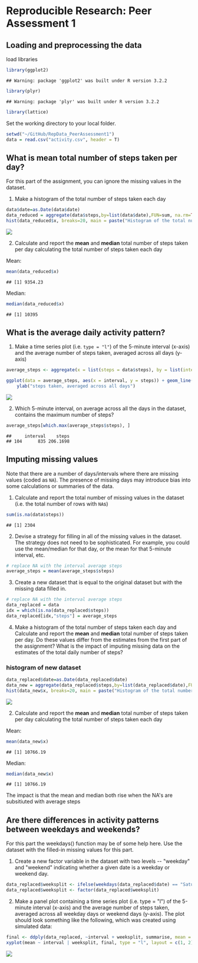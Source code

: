 # Reproducible Research: Peer Assessment 1

## Loading and preprocessing the data

load libraries


```r
library(ggplot2)
```

```
## Warning: package 'ggplot2' was built under R version 3.2.2
```

```r
library(plyr)
```

```
## Warning: package 'plyr' was built under R version 3.2.2
```

```r
library(lattice)
```

Set the working directory to your local folder.


```r
setwd("~/GitHub/RepData_PeerAssessment1")
data = read.csv("activity.csv", header = T)
```

## What is mean total number of steps taken per day?

For this part of the assignment, you can ignore the missing values in
the dataset.

1. Make a histogram of the total number of steps taken each day


```r
data$date=as.Date(data$date)
data_reduced = aggregate(data$steps,by=list(data$date),FUN=sum, na.rm=TRUE)
hist(data_reduced$x, breaks=20, main = paste("Histogram of the total number of steps taken each day"), xlab="Steps")
```

![](PA1_template_files/figure-html/unnamed-chunk-3-1.png) 

2. Calculate and report the **mean** and **median** total number of steps taken per day
calculating the total number of steps taken each day

Mean:

```r
mean(data_reduced$x)
```

```
## [1] 9354.23
```

Median:

```r
median(data_reduced$x)
```

```
## [1] 10395
```

## What is the average daily activity pattern?

1. Make a time series plot (i.e. `type = "l"`) of the 5-minute interval (x-axis) and the average number of steps taken, averaged across all days (y-axis)


```r
average_steps <- aggregate(x = list(steps = data$steps), by = list(interval = data$interval), FUN = mean, na.rm = TRUE)

ggplot(data = average_steps, aes(x = interval, y = steps)) + geom_line() + xlab("5-minute interval") + 
    ylab("steps taken, averaged across all days")
```

![](PA1_template_files/figure-html/unnamed-chunk-6-1.png) 

2. Which 5-minute interval, on average across all the days in the dataset, contains the maximum number of steps?


```r
average_steps[which.max(average_steps$steps), ]
```

```
##     interval    steps
## 104      835 206.1698
```


## Imputing missing values

Note that there are a number of days/intervals where there are missing
values (coded as `NA`). The presence of missing days may introduce
bias into some calculations or summaries of the data.

1. Calculate and report the total number of missing values in the dataset (i.e. the total number of rows with `NA`s)


```r
sum(is.na(data$steps))
```

```
## [1] 2304
```

2. Devise a strategy for filling in all of the missing values in the dataset. The strategy does not need to be sophisticated. For example, you could use the mean/median for that day, or the mean for that 5-minute interval, etc.


```r
# replace NA with the interval average steps
average_steps = mean(average_steps$steps)
```

3. Create a new dataset that is equal to the original dataset but with the missing data filled in.


```r
# replace NA with the interval average steps
data_replaced = data
idx = which(is.na(data_replaced$steps))
data_replaced[idx,"steps"] = average_steps
```

4. Make a histogram of the total number of steps taken each day and Calculate and report the **mean** and **median** total number of steps taken per day. Do these values differ from the estimates from the first part of the assignment? What is the impact of imputing missing data on the estimates of the total daily number of steps?

### histogram of new dataset


```r
data_replaced$date=as.Date(data_replaced$date)
data_new = aggregate(data_replaced$steps,by=list(data_replaced$date),FUN=sum)
hist(data_new$x, breaks=20, main = paste("Histogram of the total number of steps taken each day"), xlab="Steps")
```

![](PA1_template_files/figure-html/unnamed-chunk-11-1.png) 

2. Calculate and report the **mean** and **median** total number of steps taken per day
calculating the total number of steps taken each day

Mean:

```r
mean(data_new$x)
```

```
## [1] 10766.19
```

Median:

```r
median(data_new$x)
```

```
## [1] 10766.19
```

The impact is that the mean and median both rise when the NA's are subsitiuted with average steps 


## Are there differences in activity patterns between weekdays and weekends?

For this part the weekdays() function may be of some help here. Use the dataset with the filled-in missing values for this part.

1. Create a new factor variable in the dataset with two levels -- "weekday" and "weekend" indicating whether a given date is a weekday or weekend day.


```r
data_replaced$weeksplit <- ifelse(weekdays(data_replaced$date) == "Saturday" | weekdays(data_replaced$date) == "Sunday", "Weekend", "Weekday")
data_replaced$weeksplit <- factor(data_replaced$weeksplit)
```

2. Make a panel plot containing a time series plot (i.e. type = "l") of the 5-minute interval (x-axis) and the average number of steps taken, averaged across all weekday days or weekend days (y-axis). The plot should look something like the following, which was created using simulated data:


```r
final <- ddply(data_replaced, ~interval + weeksplit, summarise, mean = mean(steps))
xyplot(mean ~ interval | weeksplit, final, type = "l", layout = c(1, 2), xlab = "Interval", ylab = "Steps")
```

![](PA1_template_files/figure-html/unnamed-chunk-15-1.png) 
